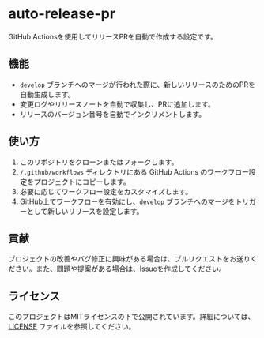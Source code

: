 # auto-release-pr
GitHub Actionsを使用してリリースPRを自動で作成する設定です。

## 機能
- `develop` ブランチへのマージが行われた際に、新しいリリースのためのPRを自動生成します。
- 変更ログやリリースノートを自動で収集し、PRに追加します。
- リリースのバージョン番号を自動でインクリメントします。

## 使い方
1. このリポジトリをクローンまたはフォークします。
2. `/.github/workflows` ディレクトリにある GitHub Actions のワークフロー設定をプロジェクトにコピーします。
3. 必要に応じてワークフロー設定をカスタマイズします。
4. GitHub上でワークフローを有効にし、`develop` ブランチへのマージをトリガーとして新しいリリースを設定します。

## 貢献
プロジェクトの改善やバグ修正に興味がある場合は、プルリクエストをお送りください。また、問題や提案がある場合は、Issueを作成してください。

## ライセンス
このプロジェクトはMITライセンスの下で公開されています。詳細については、[LICENSE](LICENSE) ファイルを参照してください。
